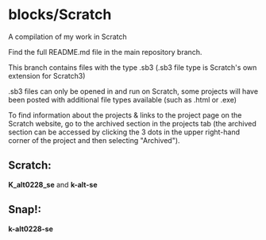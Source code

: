 # blocks/Scratch
A compilation of my work in Scratch

  Find the full README.md file in the main repository branch.

  This branch contains files with the type .sb3 (.sb3 file type is Scratch's own extension for Scratch3)
  
  .sb3 files can only be opened in and run on Scratch, some projects will have been posted with additional file types available (such as .html or .exe)
  
  To find information about the projects & links to the project page on the Scratch website, go to the archived section in the projects tab (the archived section can be accessed by clicking the 3 dots in the upper right-hand corner of the project and then selecting "Archived").
  
  ## Scratch:
  **K_alt0228_se** and **k-alt-se**
  
  ## Snap!:
  **k-alt0228-se**

